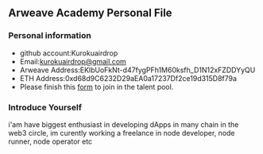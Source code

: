 ## Arweave Academy Personal File

### Personal information

- github account:Kurokuairdrop
- Email:kurokuairdrop@gmail.com
- Arweave Address:EKlbUoFkNt-d47fygPFh1M60ksfh_D1N12xFZDDYyQU
- ETH Address:0xd68d9C6232D29aEA0a17237Df2ce19d315D8f79a
- Please finish this [form](https://docs.google.com/forms/d/e/1FAIpQLSfWA5fIIcBgmRppm3jNz5vmf9Mai_QMVil-2pO4r7YKn_Zhtw/viewform?usp=sf_link) to join in the talent pool.

### Introduce Yourself
i'am have biggest enthusiast in developing dApps in many chain in the web3 circle, im curently working a freelance in node developer, node runner, node operator etc